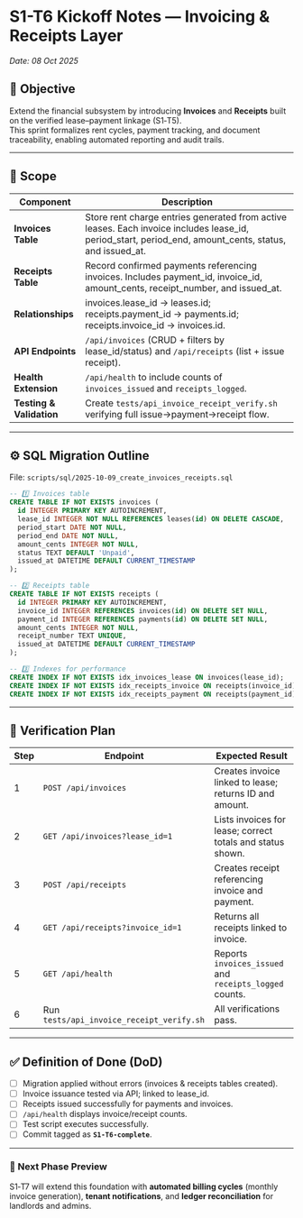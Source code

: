 # S1-T6 Kickoff Notes — Invoicing & Receipts Layer
_Date: 08 Oct 2025_

## 🎯 Objective
Extend the financial subsystem by introducing **Invoices** and **Receipts** built on the verified lease–payment linkage (S1‑T5).  
This sprint formalizes rent cycles, payment tracking, and document traceability, enabling automated reporting and audit trails.

---

## 🧱 Scope

| Component | Description |
|------------|--------------|
| **Invoices Table** | Store rent charge entries generated from active leases. Each invoice includes lease_id, period_start, period_end, amount_cents, status, and issued_at. |
| **Receipts Table** | Record confirmed payments referencing invoices. Includes payment_id, invoice_id, amount_cents, receipt_number, and issued_at. |
| **Relationships** | invoices.lease_id → leases.id; receipts.payment_id → payments.id; receipts.invoice_id → invoices.id. |
| **API Endpoints** | `/api/invoices` (CRUD + filters by lease_id/status) and `/api/receipts` (list + issue receipt). |
| **Health Extension** | `/api/health` to include counts of `invoices_issued` and `receipts_logged`. |
| **Testing & Validation** | Create `tests/api_invoice_receipt_verify.sh` verifying full issue→payment→receipt flow. |

---

## ⚙️ SQL Migration Outline
File: `scripts/sql/2025-10-09_create_invoices_receipts.sql`

```sql
-- 1️⃣ Invoices table
CREATE TABLE IF NOT EXISTS invoices (
  id INTEGER PRIMARY KEY AUTOINCREMENT,
  lease_id INTEGER NOT NULL REFERENCES leases(id) ON DELETE CASCADE,
  period_start DATE NOT NULL,
  period_end DATE NOT NULL,
  amount_cents INTEGER NOT NULL,
  status TEXT DEFAULT 'Unpaid',
  issued_at DATETIME DEFAULT CURRENT_TIMESTAMP
);

-- 2️⃣ Receipts table
CREATE TABLE IF NOT EXISTS receipts (
  id INTEGER PRIMARY KEY AUTOINCREMENT,
  invoice_id INTEGER REFERENCES invoices(id) ON DELETE SET NULL,
  payment_id INTEGER REFERENCES payments(id) ON DELETE SET NULL,
  amount_cents INTEGER NOT NULL,
  receipt_number TEXT UNIQUE,
  issued_at DATETIME DEFAULT CURRENT_TIMESTAMP
);

-- 3️⃣ Indexes for performance
CREATE INDEX IF NOT EXISTS idx_invoices_lease ON invoices(lease_id);
CREATE INDEX IF NOT EXISTS idx_receipts_invoice ON receipts(invoice_id);
CREATE INDEX IF NOT EXISTS idx_receipts_payment ON receipts(payment_id);
```

---

## 🧪 Verification Plan

| Step | Endpoint | Expected Result |
|------|-----------|-----------------|
| 1 | `POST /api/invoices` | Creates invoice linked to lease; returns ID and amount. |
| 2 | `GET /api/invoices?lease_id=1` | Lists invoices for lease; correct totals and status shown. |
| 3 | `POST /api/receipts` | Creates receipt referencing invoice and payment. |
| 4 | `GET /api/receipts?invoice_id=1` | Returns all receipts linked to invoice. |
| 5 | `GET /api/health` | Reports `invoices_issued` and `receipts_logged` counts. |
| 6 | Run `tests/api_invoice_receipt_verify.sh` | All verifications pass. |

---

## ✅ Definition of Done (DoD)

- [ ] Migration applied without errors (invoices & receipts tables created).  
- [ ] Invoice issuance tested via API; linked to lease_id.  
- [ ] Receipts issued successfully for payments and invoices.  
- [ ] `/api/health` displays invoice/receipt counts.  
- [ ] Test script executes successfully.  
- [ ] Commit tagged as **`S1-T6-complete`**.

---

### 🧭 Next Phase Preview
S1‑T7 will extend this foundation with **automated billing cycles** (monthly invoice generation), **tenant notifications**, and **ledger reconciliation** for landlords and admins.
